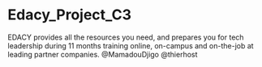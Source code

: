 # Edacy_Project_C3
 EDACY provides all the resources you need, and prepares you for tech leadership during 11 months training online, on-campus and on-the-job at leading partner companies.  @MamadouDjigo @thierhost
